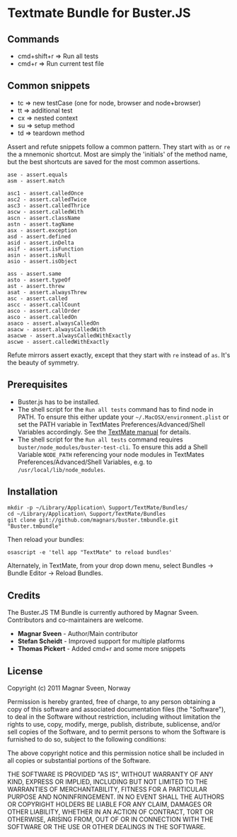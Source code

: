 # Textmate Bundle for Buster.JS

## Commands

* cmd+shift+r => Run all tests
* cmd+r => Run current test file

## Common snippets

* tc => new testCase (one for node, browser and node+browser)
* tt => additional test
* cx => nested context
* su => setup method
* td => teardown method

Assert and refute snippets follow a common pattern. They start with `as` or `re`
the a mnemonic shortcut. Most are simply the 'initials' of the method name, but
the best shortcuts are saved for the most common assertions.

    ase - assert.equals
    asm - assert.match

    asc1 - assert.calledOnce
    asc2 - assert.calledTwice
    asc3 - assert.calledThrice
    ascw - assert.calledWith
    ascn - assert.className
    astn - assert.tagName
    asx - assert.exception
    asd - assert.defined
    asid - assert.inDelta
    asif - assert.isFunction
    asin - assert.isNull
    asio - assert.isObject

    ass - assert.same
    asto - assert.typeOf
    ast - assert.threw
    asat - assert.alwaysThrew
    asc - assert.called
    ascc - assert.callCount
    asco - assert.callOrder
    asco - assert.calledOn
    asaco - assert.alwaysCalledOn
    asacw - assert.alwaysCalledWith
    asacwe - assert.alwaysCalledWithExactly
    ascwe - assert.calledWithExactly

Refute mirrors assert exactly, except that they start with `re` instead of
`as`. It's the beauty of symmetry.

## Prerequisites

* Buster.js has to be installed.
* The shell script for the `Run all tests` command has to find node in PATH. To ensure this either update your `~/.MacOSX/environment.plist` or set the PATH variable in TextMates Preferences/Advanced/Shell Variables accordingly. See the [TextMate manual](http://manual.macromates.com/en/shell_commands#search_path) for details.
* The shell script for the `Run all tests` command requires `buster/node_modules/buster-test-cli`. To ensure this add a Shell Variable `NODE_PATH` referencing your node modules in TextMates Preferences/Advanced/Shell Variables, e.g. to `/usr/local/lib/node_modules`.

## Installation

    mkdir -p ~/Library/Application\ Support/TextMate/Bundles/
    cd ~/Library/Application\ Support/TextMate/Bundles
    git clone git://github.com/magnars/buster.tmbundle.git "Buster.tmbundle"

Then reload your bundles:

    osascript -e 'tell app "TextMate" to reload bundles'

Alternately, in TextMate, from your drop down menu, select Bundles -> Bundle Editor -> Reload Bundles.

## Credits

The Buster.JS TM Bundle is currently authored by Magnar Sveen. Contributors and co-maintainers are welcome.

* **Magnar Sveen** - Author/Main contributor
* **Stefan Scheidt** - Improved support for multiple platforms
* **Thomas Pickert** - Added cmd+r and some more snippets

## License

Copyright (c) 2011 Magnar Sveen, Norway

Permission is hereby granted, free of charge, to any person obtaining a copy
of this software and associated documentation files (the "Software"), to deal
in the Software without restriction, including without limitation the rights
to use, copy, modify, merge, publish, distribute, sublicense, and/or sell
copies of the Software, and to permit persons to whom the Software is
furnished to do so, subject to the following conditions:

The above copyright notice and this permission notice shall be included in
all copies or substantial portions of the Software.

THE SOFTWARE IS PROVIDED "AS IS", WITHOUT WARRANTY OF ANY KIND, EXPRESS OR
IMPLIED, INCLUDING BUT NOT LIMITED TO THE WARRANTIES OF MERCHANTABILITY,
FITNESS FOR A PARTICULAR PURPOSE AND NONINFRINGEMENT. IN NO EVENT SHALL THE
AUTHORS OR COPYRIGHT HOLDERS BE LIABLE FOR ANY CLAIM, DAMAGES OR OTHER
LIABILITY, WHETHER IN AN ACTION OF CONTRACT, TORT OR OTHERWISE, ARISING FROM,
OUT OF OR IN CONNECTION WITH THE SOFTWARE OR THE USE OR OTHER DEALINGS IN
THE SOFTWARE.
